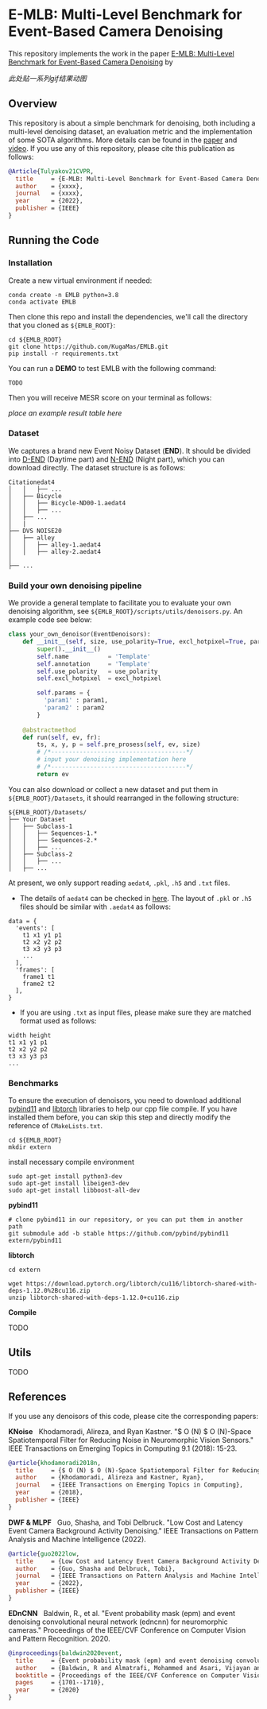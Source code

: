 # E-MLB: Multi-Level Benchmark for Event-Based Camera Denoising

This repository implements the work in the paper [E-MLB: Multi-Level Benchmark for Event-Based Camera Denoising](https:xxxx) by 

*此处贴一系列gif结果动图*


## Overview
This repository is about a simple benchmark for denoising, both including a multi-level denoising dataset, an evaluation metric and the implementation of some SOTA algorithms. More details can be found in the [paper](https:xxxx) and [video](https:xxxx). If you use any of this repository, please cite this publication as follows:

```bibtex
@Article{Tulyakov21CVPR,
  title     = {E-MLB: Multi-Level Benchmark for Event-Based Camera Denoising},
  author    = {xxxx},
  journal   = {xxxx},
  year      = {2022},
  publisher = {IEEE}
}
```

## Running the Code
### Installation

Create a new virtual environment if needed:
```
conda create -n EMLB python=3.8
conda activate EMLB
```

Then clone this repo and install the dependencies, we'll call the directory that you cloned as `${EMLB_ROOT}`:
```
cd ${EMLB_ROOT}
git clone https://github.com/KugaMas/EMLB.git
pip install -r requirements.txt
```

You can run a **DEMO** to test EMLB with the following command:
```
TODO
```
Then you will receive MESR score on your terminal as follows:

*place an example result table here*

### Dataset

We captures a brand new Event Noisy Dataset (**END**). It should be divided into [D-END](https://drive.google.com/file/d/1ZatTSewmb-j6RsrJxMWEQIE3Sm1yraK-/view?usp=sharing) (Daytime part) and [N-END](https://drive.google.com/file/d/17ZDhuYdtHui9nqJAfiYYX27omPY7Rpl9/view?usp=sharing) (Night part), which you can download directly. The dataset structure is as follows:

```
Citationedat4
│   │   ├── ...
│   ├── Bicycle
│   │   ├── Bicycle-ND00-1.aedat4
│   │   ├── ...
│   ├── ...
│   |
├── DVS NOISE20
│   ├── alley
│   │   ├── alley-1.aedat4
│   │   ├── alley-2.aedat4
│
├── ...
```

### Build your own denoising pipeline

We provide a general template to facilitate you to evaluate your own denoising algorithm, see `${EMLB_ROOT}/scripts/utils/denoisors.py`. An example code see below:

```python
class your_own_denoisor(EventDenoisors):
    def __init__(self, size, use_polarity=True, excl_hotpixel=True, param1, param2):
        super().__init__()
        self.name           = 'Template'
        self.annotation     = 'Template'
        self.use_polarity   = use_polarity
        self.excl_hotpixel  = excl_hotpixel

        self.params = {
          'param1' : param1,
          'param2' : param2
        }
    
    @abstractmethod
    def run(self, ev, fr):
        ts, x, y, p = self.pre_prosess(self, ev, size)
        # /*--------------------------------------*/
        # input your denoising implementation here
        # /*--------------------------------------*/
        return ev
```

You can also download or collect a new dataset and put them in `${EMLB_ROOT}/Datasets`, it should rearranged in the following structure: 

```
${EMLB_ROOT}/Datasets/
├── Your Dataset
│   ├── Subclass-1
│   │   ├── Sequences-1.*
│   │   ├── Sequences-2.*
│   │   ├── ...
│   ├── Subclass-2
│   │   ├── ...
│   ├── ...
```

At present, we only support reading `aedat4`, `.pkl`, `.h5` and `.txt` files. 
+ The details of `aedat4` can be checked in [here](https://gitlab.com/inivation/dv/dv-python#open-a-recording-made-with-dv). The layout of `.pkl` or `.h5` files should be similar with `.aedat4` as follows:
```
data = {
  'events': [
    t1 x1 y1 p1
    t2 x2 y2 p2
    t3 x3 y3 p3
    ...
  ],
  'frames': [
    frame1 t1
    frame2 t2
  ],
}
```

+ If you are using `.txt` as input files, please make sure they are matched format used as follows:
```
width height
t1 x1 y1 p1
t2 x2 y2 p2
t3 x3 y3 p3
...
```

### Benchmarks

To ensure the execution of denoisors, you need to download additional [pybind11](https://github.com/pybind/pybind11) and [libtorch](https://pytorch.org/) libraries to help our cpp file compile. If you have installed them before, you can skip this step and directly modify the reference of `CMakeLists.txt`.

```
cd ${EMLB_ROOT}
mkdir extern
```

install necessary compile environment
```
sudo apt-get install python3-dev
sudo apt-get install libeigen3-dev
sudo apt-get install libboost-all-dev
```

**pybind11**

```
# clone pybind11 in our repository, or you can put them in another path
git submodule add -b stable https://github.com/pybind/pybind11 extern/pybind11
```

**libtorch**
```
cd extern

wget https://download.pytorch.org/libtorch/cu116/libtorch-shared-with-deps-1.12.0%2Bcu116.zip
unzip libtorch-shared-with-deps-1.12.0+cu116.zip

```

**Compile**

TODO


## Utils

TODO

## References

If you use any denoisors of this code, please cite the corresponding papers:

**KNoise** &nbsp; Khodamoradi, Alireza, and Ryan Kastner. "$ O (N) $ O (N)-Space Spatiotemporal Filter for Reducing Noise in Neuromorphic Vision Sensors." IEEE Transactions on Emerging Topics in Computing 9.1 (2018): 15-23.

```bibtex
@article{khodamoradi2018n,  
  title     = {$ O (N) $ O (N)-Space Spatiotemporal Filter for Reducing Noise in Neuromorphic Vision Sensors},
  author    = {Khodamoradi, Alireza and Kastner, Ryan},
  journal   = {IEEE Transactions on Emerging Topics in Computing},
  year      = {2018},
  publisher = {IEEE}
}
```

**DWF & MLPF** &nbsp; Guo, Shasha, and Tobi Delbruck. "Low Cost and Latency Event Camera Background Activity Denoising." IEEE Transactions on Pattern Analysis and Machine Intelligence (2022).

```bibtex
@article{guo2022low,  
  title     = {Low Cost and Latency Event Camera Background Activity Denoising},
  author    = {Guo, Shasha and Delbruck, Tobi},
  journal   = {IEEE Transactions on Pattern Analysis and Machine Intelligence},
  year      = {2022},
  publisher = {IEEE}
}
```

**EDnCNN** &nbsp; Baldwin, R., et al. "Event probability mask (epm) and event denoising convolutional neural network (edncnn) for neuromorphic cameras." Proceedings of the IEEE/CVF Conference on Computer Vision and Pattern Recognition. 2020.

```bibtex
@inproceedings{baldwin2020event,  
  title     = {Event probability mask (epm) and event denoising convolutional neural network (edncnn) for neuromorphic cameras},
  author    = {Baldwin, R and Almatrafi, Mohammed and Asari, Vijayan and Hirakawa, Keigo},
  booktitle = {Proceedings of the IEEE/CVF Conference on Computer Vision and Pattern Recognition},
  pages     = {1701--1710},
  year      = {2020}
}
```

